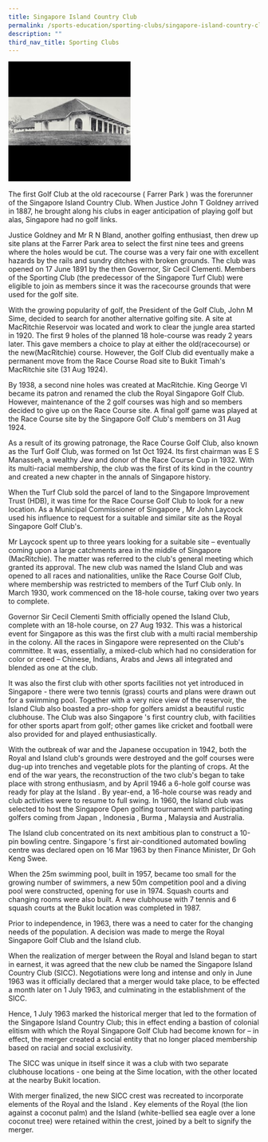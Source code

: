 ```yaml
---
title: Singapore Island Country Club
permalink: /sports-education/sporting-clubs/singapore-island-country-club/
description: ""
third_nav_title: Sporting Clubs
---
```

![Singapore Island Country Club](/images/Sport%20Education/Sporting%20Clubs/island_countryclub.jpeg)

The first Golf Club at the old racecourse ( Farrer Park ) was the forerunner of the Singapore Island Country Club. When Justice John T Goldney arrived in 1887, he brought along his clubs in eager anticipation of playing golf but alas, Singapore had no golf links.  
  
Justice Goldney and Mr R N Bland, another golfing enthusiast, then drew up site plans at the Farrer Park area to select the first nine tees and greens where the holes would be cut. The course was a very fair one with excellent hazards by the rails and sundry ditches with broken grounds. The club was opened on 17 June 1891 by the then Governor, Sir Cecil Clementi. Members of the Sporting Club (the predecessor of the Singapore Turf Club) were eligible to join as members since it was the racecourse grounds that were used for the golf site.  
  
With the growing popularity of golf, the President of the Golf Club, John M Sime, decided to search for another alternative golfing site. A site at MacRitchie Reservoir was located and work to clear the jungle area started in 1920. The first 9 holes of the planned 18 hole-course was ready 2 years later. This gave members a choice to play at either the old(racecourse) or the new(MacRitchie) course. However, the Golf Club did eventually make a permanent move from the Race Course Road site to Bukit Timah's MacRitchie site (31 Aug 1924).  
  
By 1938, a second nine holes was created at MacRitchie. King George VI became its patron and renamed the club the Royal Singapore Golf Club. However, maintenance of the 2 golf courses was high and so members decided to give up on the Race Course site. A final golf game was played at the Race Course site by the Singapore Golf Club's members on 31 Aug 1924.  
  
As a result of its growing patronage, the Race Course Golf Club, also known as the Turf Golf Club, was formed on 1st Oct 1924. Its first chairman was E S Manasseh, a wealthy Jew and donor of the Race Course Cup in 1932. With its multi-racial membership, the club was the first of its kind in the country and created a new chapter in the annals of Singapore history.  
  
When the Turf Club sold the parcel of land to the Singapore Improvement Trust (HDB), it was time for the Race Course Golf Club to look for a new location. As a Municipal Commissioner of Singapore , Mr John Laycock used his influence to request for a suitable and similar site as the Royal Singapore Golf Club's.  
  
Mr Laycock spent up to three years looking for a suitable site – eventually coming upon a large catchments area in the middle of Singapore (MacRitchie). The matter was referred to the club's general meeting which granted its approval. The new club was named the Island Club and was opened to all races and nationalities, unlike the Race Course Golf Club, where membership was restricted to members of the Turf Club only. In March 1930, work commenced on the 18-hole course, taking over two years to complete.  
  
Governor Sir Cecil Clementi Smith officially opened the Island Club, complete with an 18-hole course, on 27 Aug 1932. This was a historical event for Singapore as this was the first club with a multi racial membership in the colony. All the races in Singapore were represented on the Club's committee. It was, essentially, a mixed-club which had no consideration for color or creed – Chinese, Indians, Arabs and Jews all integrated and blended as one at the club.  
  
It was also the first club with other sports facilities not yet introduced in Singapore - there were two tennis (grass) courts and plans were drawn out for a swimming pool. Together with a very nice view of the reservoir, the Island Club also boasted a pro-shop for golfers amidst a beautiful rustic clubhouse. The Club was also Singapore 's first country club, with facilities for other sports apart from golf; other games like cricket and football were also provided for and played enthusiastically.  
  
With the outbreak of war and the Japanese occupation in 1942, both the Royal and Island club's grounds were destroyed and the golf courses were dug-up into trenches and vegetable plots for the planting of crops. At the end of the war years, the reconstruction of the two club's began to take place with strong enthusiasm, and by April 1946 a 6-hole golf course was ready for play at the Island . By year-end, a 16-hole course was ready and club activities were to resume to full swing. In 1960, the Island club was selected to host the Singapore Open golfing tournament with participating golfers coming from Japan , Indonesia , Burma , Malaysia and Australia.  
  
The Island club concentrated on its next ambitious plan to construct a 10-pin bowling centre. Singapore 's first air-conditioned automated bowling centre was declared open on 16 Mar 1963 by then Finance Minister, Dr Goh Keng Swee.  
  
When the 25m swimming pool, built in 1957, became too small for the growing number of swimmers, a new 50m competition pool and a diving pool were constructed, opening for use in 1974. Squash courts and changing rooms were also built. A new clubhouse with 7 tennis and 6 squash courts at the Bukit location was completed in 1987.  
  
Prior to independence, in 1963, there was a need to cater for the changing needs of the population. A decision was made to merge the Royal Singapore Golf Club and the Island club.  
  
When the realization of merger between the Royal and Island began to start in earnest, it was agreed that the new club be named the Singapore Island Country Club (SICC). Negotiations were long and intense and only in June 1963 was it officially declared that a merger would take place, to be effected a month later on 1 July 1963, and culminating in the establishment of the SICC.  
  
Hence, 1 July 1963 marked the historical merger that led to the formation of the Singapore Island Country Club; this in effect ending a bastion of colonial elitism with which the Royal Singapore Golf Club had become known for – in effect, the merger created a social entity that no longer placed membership based on racial and social exclusivity.  
  
The SICC was unique in itself since it was a club with two separate clubhouse locations - one being at the Sime location, with the other located at the nearby Bukit location.  
  
With merger finalized, the new SICC crest was recreated to incorporate elements of the Royal and the Island . Key elements of the Royal (the lion against a coconut palm) and the Island (white-bellied sea eagle over a lone coconut tree) were retained within the crest, joined by a belt to signify the merger.